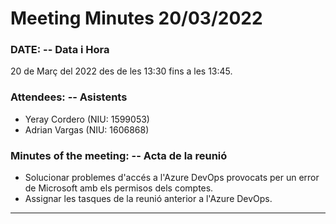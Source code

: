 # Meeting Minutes 20/03/2022

### DATE: -- Data i Hora
20 de Març del 2022 des de les 13:30 fins a les 13:45.

### Attendees: -- Asistents
* Yeray Cordero (NIU: 1599053)
* Adrian Vargas (NIU: 1606868)

### Minutes of the meeting: -- Acta de la reunió
* Solucionar problemes d'accés a l'Azure DevOps provocats per un error de Microsoft amb els permisos dels comptes.
* Assignar les tasques de la reunió anterior a l'Azure DevOps.

---
